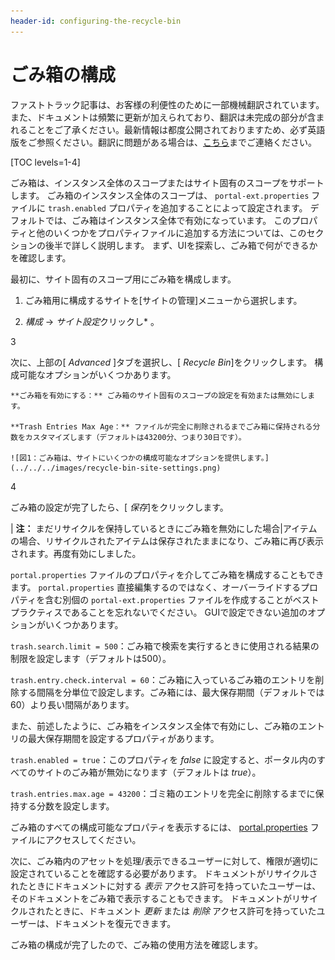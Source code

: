 ```yaml
---
header-id: configuring-the-recycle-bin
---
```


# ごみ箱の構成

<p class="alert alert-info"><span class="wysiwyg-color-blue120">ファストトラック記事は、お客様の利便性のために一部機械翻訳されています。また、ドキュメントは頻繁に更新が加えられており、翻訳は未完成の部分が含まれることをご了承ください。最新情報は都度公開されておりますため、必ず英語版をご参照ください。翻訳に問題がある場合は、<a href="mailto:support-content-jp@liferay.com">こちら</a>までご連絡ください。</span></p>

[TOC levels=1-4]

ごみ箱は、インスタンス全体のスコープまたはサイト固有のスコープをサポートします。 ごみ箱のインスタンス全体のスコープは、 `portal-ext.properties` ファイルに `trash.enabled` プロパティを追加することによって設定されます。 デフォルトでは、ごみ箱はインスタンス全体で有効になっています。 このプロパティと他のいくつかをプロパティファイルに追加する方法については、このセクションの後半で詳しく説明します。 まず、UIを探索し、ごみ箱で何ができるかを確認します。

最初に、サイト固有のスコープ用にごみ箱を構成します。

1.  ごみ箱用に構成するサイトを[サイトの管理]メニューから選択します。

2.  *構成* → *サイト設定*クリックし* 。</p></li>

3

次に、上部の[ *Advanced* ]タブを選択し、[ *Recycle Bin*]をクリックします。 構成可能なオプションがいくつかあります。

    **ごみ箱を有効にする：** ごみ箱のサイト固有のスコープの設定を有効または無効にします。

    **Trash Entries Max Age：** ファイルが完全に削除されるまでごみ箱に保持される分数をカスタマイズします（デフォルトは43200分、つまり30日です）。

    ![図1：ごみ箱は、サイトにいくつかの構成可能なオプションを提供します。](../../../images/recycle-bin-site-settings.png)

4

ごみ箱の設定が完了したら、[ *保存*]をクリックします。</ol>

| **注：** まだリサイクルを保持しているときにごみ箱を無効にした場合|アイテムの場合、リサイクルされたアイテムは保存されたままになり、ごみ箱に再び表示されます。再度有効にしました。

`portal.properties` ファイルのプロパティを介してごみ箱を構成することもできます。 `portal.properties` 直接編集するのではなく、オーバーライドするプロパティを含む別個の `portal-ext.properties` ファイルを作成することがベストプラクティスであることを忘れないでください。 GUIで設定できない追加のオプションがいくつかあります。

`trash.search.limit = 500`：ごみ箱で検索を実行するときに使用される結果の制限を設定します（デフォルトは500）。

`trash.entry.check.interval = 60`：ごみ箱に入っているごみ箱のエントリを削除する間隔を分単位で設定します。ごみ箱には、最大保存期間（デフォルトでは60）より長い間隔があります。

また、前述したように、ごみ箱をインスタンス全体で有効にし、ごみ箱のエントリの最大保存期間を設定するプロパティがあります。

`trash.enabled = true`：このプロパティを *false* に設定すると、ポータル内のすべてのサイトのごみ箱が無効になります（デフォルトは *true*）。

`trash.entries.max.age = 43200`：ゴミ箱のエントリを完全に削除するまでに保持する分数を設定します。

ごみ箱のすべての構成可能なプロパティを表示するには、 [portal.properties](https://docs.liferay.com/portal/7.1/propertiesdoc/portal.properties.html#Trash) ファイルにアクセスしてください。

次に、ごみ箱内のアセットを処理/表示できるユーザーに対して、権限が適切に設定されていることを確認する必要があります。 ドキュメントがリサイクルされたときにドキュメントに対する *表示* アクセス許可を持っていたユーザーは、そのドキュメントをごみ箱で表示することもできます。 ドキュメントがリサイクルされたときに、ドキュメント *更新* または *削除* アクセス許可を持っていたユーザーは、ドキュメントを復元できます。

ごみ箱の構成が完了したので、ごみ箱の使用方法を確認します。
